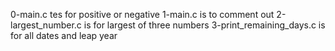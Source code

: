 0-main.c tes for positive or negative
1-main.c is to comment out
2-largest_number.c is for largest of three numbers
3-print_remaining_days.c is for all dates and leap year
